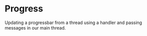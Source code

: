 # Progress
Updating a progressbar from a thread using a handler and passing messages in our main thread.
